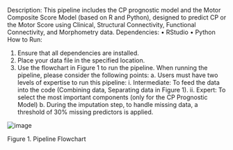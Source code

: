 Description:
This pipeline includes the CP prognostic model and the Motor Composite Score Model (based on R and Python), designed to predict CP or the Motor Score using Clinical, Structural Connectivity, Functional Connectivity, and Morphometry data.
Dependencies:
•	RStudio
•	Python
How to Run:
1.	Ensure that all dependencies are installed.
2.	Place your data file in the specified location.
3.	Use the flowchart in Figure 1 to run the pipeline. When running the pipeline, please consider the following points:
a.	Users must have two levels of expertise to run this pipeline:
i.	Intermediate: To feed the data into the code (Combining data, Separating data in Figure 1). 
ii.	Expert: To select the most important components (only for the CP Prognostic Model)
b.	During the imputation step, to handle missing data, a threshold of 30% missing predictors is applied.


![image](https://github.com/user-attachments/assets/3c990bf6-7e8d-459d-ad33-d9ec8fda142a)




 
Figure 1. Pipeline Flowchart

